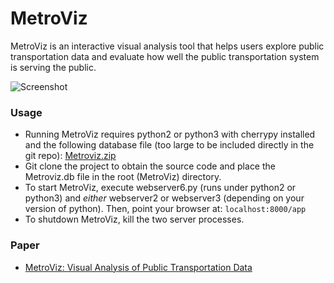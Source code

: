 # MetroViz
MetroViz is an interactive visual analysis tool that helps users explore public transportation data and evaluate how well the public transportation system is serving the public.

![Screenshot](http://i.imgur.com/PGDZESE.png)

### Usage
* Running MetroViz requires python2 or python3 with cherrypy installed and the following database file (too large to be included directly in the git repo): [Metroviz.zip](https://1drv.ms/u/s!Ag49pvBmXMrfgrVY66y5fX4qkd7yjQ)
* Git clone the project to obtain the source code and place the Metroviz.db file in the root (MetroViz) directory.
* To start MetroViz, execute webserver6.py (runs under python2 or python3) and *either* webserver2 or webserver3 (depending on your version of python). Then, point your browser at:
`localhost:8000/app`
* To shutdown MetroViz, kill the two server processes.

### Paper
* [MetroViz: Visual Analysis of Public Transportation Data](https://arxiv.org/abs/1507.05215)
